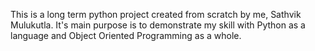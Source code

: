 This is a long term python project created from scratch by me, Sathvik Mulukutla. It's main purpose is to demonstrate my skill with Python as a language and Object Oriented Programming as a whole.
